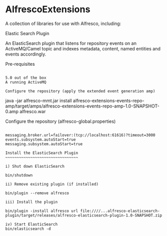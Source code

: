 # AlfrescoExtensions

A collection of libraries for use with Alfresco, including:

Elastic Search Plugin

An ElasticSearch plugin that listens for repository events on an ActiveMQ/Camel topic and indexes metadata, content, named entities and events accordingly.

Pre-requisites
~~~~~~~~~~~~~~

5.0 out of the box
A running ActiveMQ

Configure the repository (apply the extended event generation amp)
~~~~~~~~~~~~~~~~~~~~~~~~~~~~~~~~~~~~~~~~~~~~~~~~~~~~~~~~~~~~~~~~~~

java -jar alfresco-mmt.jar install alfresco-extensions-events-repo-amp/target/amps/alfresco-extensions-events-repo-amp-1.0-SNAPSHOT-0.amp alfresco.war

Configure the repository (alfresco-global.properties)
~~~~~~~~~~~~~~~~~~~~~~~~~~~~~~~~~~~~~~~~~~~~~~~~~~~~~

messaging.broker.url=failover:(tcp://localhost:61616)?timeout=3000
events.subsystem.autoStart=true
messaging.subsystem.autoStart=true

Install the ElasticSearch Plugin
~~~~~~~~~~~~~~~~~~~~~~~~~~~~~~~~

i) Shut down ElasticSearch

bin/shutdown 

ii) Remove existing plugin (if installed)

bin/plugin --remove alfresco

iii) Install the plugin

bin/plugin -install alfresco url file:////...alfresco-elasticsearch-plugin/target/releases/alfresco-elasticsearch-plugin-1.0-SNAPSHOT.zip

iv) Start ElasticSearch
bin/elasticsearch -d


